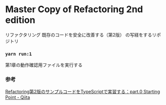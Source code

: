 # Master Copy of Refactoring 2nd edition
リファクタリング 既存のコードを安全に改善する（第2版） の写経をするリポジトリ

### `yarn run:1`
第1章の動作確認用ファイルを実行する

### 参考
[Refactoring第2版のサンプルコードをTypeScriptで実習する：part.0 Starting Point - Qiita](https://qiita.com/ryo511/items/761210a2a6ed5689ef54)